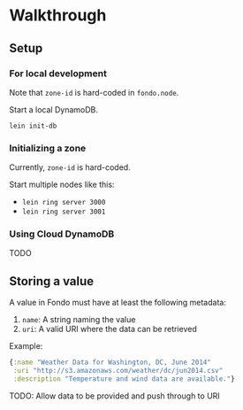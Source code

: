 # Walkthrough

## Setup

### For local development

Note that `zone-id` is hard-coded in `fondo.node`.

Start a local DynamoDB.

`lein init-db`

### Initializing a zone

Currently, `zone-id` is hard-coded.

Start multiple nodes like this:
* `lein ring server 3000`
* `lein ring server 3001`

### Using Cloud DynamoDB

TODO

## Storing a value

A value in Fondo must have at least the following metadata:

1. `name`: A string naming the value
2. `uri`: A valid URI where the data can be retrieved

Example:

```clj
{:name "Weather Data for Washington, DC, June 2014"
 :uri "http://s3.amazonaws.com/weather/dc/jun2014.csv"
 :description "Temperature and wind data are available."}
```

TODO: Allow data to be provided and push through to URI
